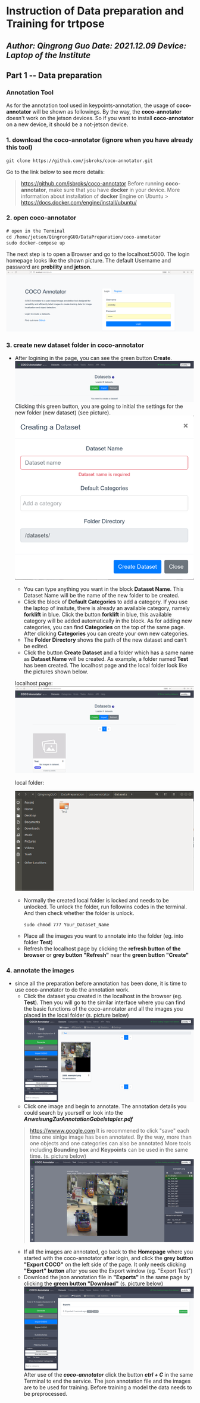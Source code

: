 # Instruction of Data preparation and Training for trtpose
***Author: Qingrong Guo***
***Date: 2021.12.09***
***Device: Laptop of the Institute***
---

## Part 1 -- Data preparation
### Annotation Tool
As for the annotation tool used in keypoints-annotation, the usage of **coco-annotator** will be shown as followings. By the way, the **coco-annotator** doesn't work on the jetson devices. So if you want to install **coco-annotator** on a new device, it should be a not-jetson device.
### 1. download the coco-annotator (ignore when you have already this tool)
```
git clone https://github.com/jsbroks/coco-annotator.git
```
Go to the link below to see more details:
> https://github.com/jsbroks/coco-annotator
Before running **coco-annotator**, make sure that you have **docker** in your device.
More information about installation of **docker** Engine on Ubuntu > https://docs.docker.com/engine/install/ubuntu/
### 2. open coco-annotator
```
# open in the Terminal
cd /home/jetson/QingrongGUO/DataPreparation/coco-annotator
sudo docker-compose up
```

The next step is to open a Browser and go to the localhost:5000.
The login homepage looks like the shown picture.
The default Username and password are **probility** and **jetson**. ![Login Page Of COCO-Annotator](https://github.com/GemueseMauer/test/blob/main/pic/Login_COCO-Annotator.png)
### 3. create new dataset folder in coco-annotator
+ After logining in the page, you can see the green button **Create**. ![Homepage](https://github.com/GemueseMauer/test/blob/main/pic/Create_Dataset.png) Clicking this green button, you are going to initial the settings for the new folder (new dataset) (see picture). ![Create a Dataset](https://github.com/GemueseMauer/test/blob/main/pic/CreateADataset.png)
    - You can type anything you want in the block **Dataset Name**. This Dataset Name will be the name of the new folder to be created.
    - Click the block of **Default Categories** to add a category. If you use the laptop of insitute, there is already an available category, namely **forklift** in blue. Click the button **forklift** in blue, this available category will be added automatically in the block. As for adding new categories, you can find **Categories** on the top of the same page. After clicking **Categories** you can create your own new categories.
    - The **Folder Directory** shows the path of the new dataset and can't be edited.
    - Click the button **Create Dataset** and a folder which has a same name as **Dataset Name** will be created. As example, a folder named **Test** has been created. The localhost page and the local folder look like the pictures shown below.

    localhost page:
    ![localhost page Test](https://github.com/GemueseMauer/test/blob/main/pic/Test_Dataset_cocoannotator.png)

    local folder:

    ![local folder Test](https://github.com/GemueseMauer/test/blob/main/pic/Test_Folder_cocoannotator.png)
    - Normally the created local folder is locked and needs to be unlocked. To unlock the folder, run followins codes in the terminal. And then check whether the folder is unlock.
        ```
        sudo chmod 777 Your_Dataset_Name
        ```
    - Place all the images you want to annotate into the folder (eg. into folder **Test**)
    - Refresh the localhost page by clicking the **refresh button of the browser** or **grey button "Refresh"** near the **green button "Create"**
### 4. annotate the images
+ since all the preparation before annotation has been done, it is time to use coco-annotator to do the annotation work.
    - Click the dataset you created in the localhost in the browser (eg. **Test**). Then you will go to the similar interface where you can find the basic functions of the coco-annotator and all the images you placed in the local folder (s. picture below) 
    ![Dataset Test Starting Page](https://github.com/GemueseMauer/test/blob/main/pic/annotation%20example1.png)
    - Click one image and begin to annotate. The annotation details you could search by yourself or look into the 
    ***AnweisungZurAnnotationGabelstapler.pdf***
    > https://wwww.google.com It is recommened to click "save" each time one sinlge image has been annotated. By the way, more than one objects and one categories can also be annotated More tools including **Bounding box** and **Keypoints** can be used in the same time. (s. picture below) 
    ![Annotate one image](https://github.com/GemueseMauer/test/blob/main/pic/annotate_image.png)
    - If all the images are annotated, go back to the **Homepage** where you started with the coco-annotator after login, and click the **grey button "Export COCO"** on the left side of the page. It only needs clicking **"Export" button** after you see the Export window (eg. "Export Test")
    - Download the json annotation file in **"Exports"** in the same page by clicking the **green button "Download"** (s. picture below) 
    ![Export and download](https://github.com/GemueseMauer/test/blob/main/pic/Export.png)
After use of the ***coco-annotator*** click the button ***ctrl + C*** in the same Terminal to end the service. The json annotation file and the images are to be used for training. Before training a model the data needs to be preprocessed.
